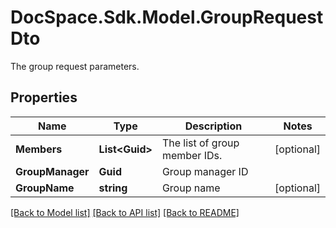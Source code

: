 # DocSpace.Sdk.Model.GroupRequestDto
The group request parameters.

## Properties

Name | Type | Description | Notes
------------ | ------------- | ------------- | -------------
**Members** | **List&lt;Guid&gt;** | The list of group member IDs. | [optional] 
**GroupManager** | **Guid** | Group manager ID | 
**GroupName** | **string** | Group name | [optional] 

[[Back to Model list]](../README.md#documentation-for-models) [[Back to API list]](../README.md#documentation-for-api-endpoints) [[Back to README]](../README.md)


